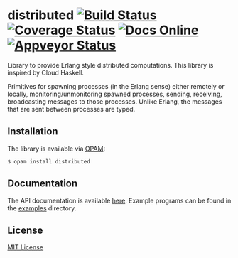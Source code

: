 # distributed [![Build Status](https://travis-ci.org/essdotteedot/distributed.svg?branch=master)](https://travis-ci.org/essdotteedot/distributed) [![Coverage Status](https://coveralls.io/repos/github/essdotteedot/distributed/badge.svg?branch=master)](https://coveralls.io/github/essdotteedot/distributed?branch=master) [![Docs Online](https://img.shields.io/badge/Docs-Online-brightgreen.svg)](https://essdotteedot.github.io/distributed/) [![Appveyor Status](https://ci.appveyor.com/api/projects/status/github/essdotteedot/distributed?branch=master&svg=true)](https://ci.appveyor.com/project/essdotteedot/distributed)
Library to provide Erlang style distributed computations. This library is inspired by Cloud Haskell.

Primitives for spawning processes (in the Erlang sense) either remotely or locally, monitoring/unmonitoring spawned processes, sending, 
receiving, broadcasting messages to those processes. Unlike Erlang, the messages that are sent between processes are typed.

Installation
------------

The library is available via [OPAM](https://opam.ocaml.org):

    $ opam install distributed

Documentation
-------------

The API documentation is available [here](https://essdotteedot.github.io/distributed/).
Example programs can be found in the [examples](examples) directory.

License
-------

[MIT License](LICENSE)
